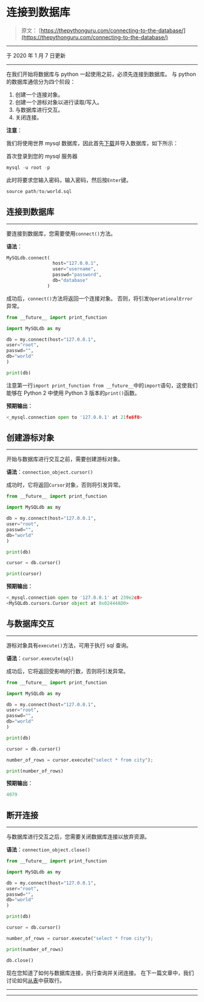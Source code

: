 # 连接到数据库

> 原文： [https://thepythonguru.com/connecting-to-the-database/](https://thepythonguru.com/connecting-to-the-database/)

* * *

于 2020 年 1 月 7 日更新

* * *

在我们开始将数据库与 python 一起使用之前，必须先连接到数据库。 与 python 的数据库通信分为四个阶段：

1.  创建一个连接对象。
2.  创建一个游标对象以进行读取/写入。
3.  与数据库进行交互。
4.  关闭连接。

**注意**：

我们将使用世界 mysql 数据库，因此首先[下载](http://188.166.96.119/wp-content/uploads/2015/10/world.sql_.zip)并导入数据库，如下所示：

首次登录到您的 mysql 服务器

```py
mysql -u root -p

```

此时将要求您输入密码，输入密码，然后按`Enter`键。

```py
source path/to/world.sql

```

## 连接到数据库

* * *

要连接到数据库，您需要使用`connect()`方法。

**语法**：

```py
MySQLdb.connect(
                 host="127.0.0.1", 
                 user="username", 
                 passwd="password", 
                 db="database" 
               )

```

成功后，`connect()`方法将返回一个连接对象。 否则，将引发`OperationalError`异常。

```py
from __future__ import print_function

import MySQLdb as my

db = my.connect(host="127.0.0.1",
user="root",
passwd="",
db="world"
)

print(db)

```

注意第一行`import print_function from __future__`中的`import`语句，这使我们能够在 Python 2 中使用 Python 3 版本的`print()`函数。

**预期输出**：

```py
<_mysql.connection open to '127.0.0.1' at 21fe6f0>

```

## 创建游标对象

* * *

开始与数据库进行交互之前，需要创建游标对象。

**语法**：`connection_object.cursor()`

成功时，它将返回`Cursor`对象，否则将引发异常。

```py
from __future__ import print_function

import MySQLdb as my

db = my.connect(host="127.0.0.1",
user="root",
passwd="",
db="world"
)

print(db)

cursor = db.cursor()

print(cursor)

```

**预期输出**：

```py
<_mysql.connection open to '127.0.0.1' at 239e2c0>
<MySQLdb.cursors.Cursor object at 0x02444AD0>

```

## 与数据库交互

* * *

游标对象具有`execute()`方法，可用于执行 sql 查询。

**语法**：`cursor.execute(sql)`

成功后，它将返回受影响的行数，否则将引发异常。

```py
from __future__ import print_function

import MySQLdb as my

db = my.connect(host="127.0.0.1",
user="root",
passwd="",
db="world"
)

print(db)

cursor = db.cursor()

number_of_rows = cursor.execute("select * from city");

print(number_of_rows)

```

**预期输出**：

```py
4079

```

## 断开连接

* * *

与数据库进行交互之后，您需要关闭数据库连接以放弃资源。

**语法**：`connection_object.close()`

```py
from __future__ import print_function

import MySQLdb as my

db = my.connect(host="127.0.0.1",
user="root",
passwd="",
db="world"
)

print(db)

cursor = db.cursor()

number_of_rows = cursor.execute("select * from city");

print(number_of_rows)

db.close()

```

现在您知道了如何与数据库连接，执行查询并关闭连接。 在下一篇文章中，我们讨论如何[从表](/mysqldb-fetching-results/)中获取行。

* * *

* * *